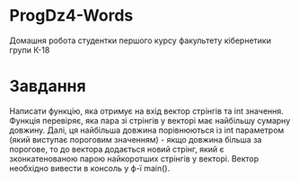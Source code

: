 # ProgDz4-Words

Домашня робота студентки першого курсу факультету кібернетики групи К-18 

# Завдання

Написати функцію, яка отримує на вхід вектор стрінгів та int значення. Функція перевіряє, яка пара зі стрінгів у векторі має найбільшу сумарну довжину. Далі, ця найбільша довжина порівнюються із int параметром (який виступає пороговим значенням) - якщо довжина більша за порогове, то до вектора додається новий стрінг, який є зконкатенованою парою найкоротших стрінгів у векторі. Вектор необхідно вивести в консоль у ф-ї main().
